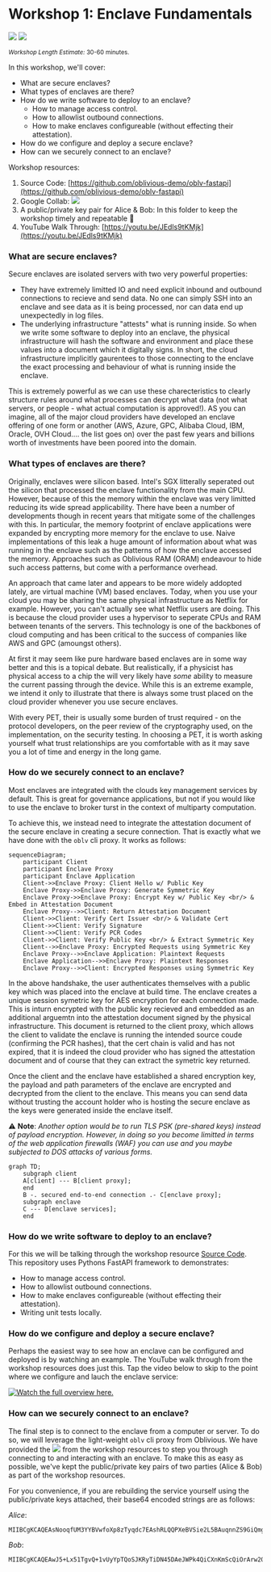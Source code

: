 # Workshop 1: Enclave Fundamentals 

![](https://img.shields.io/badge/-Core%20Concept-%23C270A9) ![](https://img.shields.io/badge/-Multiparty%20Computation-%231191AB)

<sup>_Workshop Length Estimate:_ 30-60 minutes.<sup>

In this workshop, we'll cover:

* What are secure enclaves?
* What types of enclaves are there? 
* How do we write software to deploy to an enclave?
  * How to manage access control.
  * How to allowlist outbound connections.
  * How to make enclaves configureable (without effecting their attestation).
* How do we configure and deploy a secure enclave?
* How can we securely connect to an enclave?
  
Workshop resources:
1. Source Code: [https://github.com/oblivious-demo/oblv-fastapi](https://github.com/oblivious-demo/oblv-fastapi)
2. Google Collab: [![](https://colab.research.google.com/assets/colab-badge.svg)](https://colab.research.google.com/github/ObliviousAI/enclave_workshops/blob/master/workshops/1_Enclave_Fundamentals/Workshop_1_Enclave_Fundamentals.ipynb)
3. A public/private key pair for Alice & Bob: In this folder to keep the workshop timely and repeatable 🙂
4. YouTube Walk Through: [https://youtu.be/JEdls9tKMjk](https://youtu.be/JEdls9tKMjk)
  
### What are secure enclaves?
  
Secure enclaves are isolated servers with two very powerful properties:

- They have extremely limitted IO and need explicit inbound and outbound connections to recieve and send data. No one can simply SSH into an enclave and see data as it is being processed, nor can data end up unexpectedly in log files. 
- The underlying infrastructure "attests" what is running inside. So when we write some software to deploy into an enclave, the physical infrastructure will hash the software and environment and place these values into a document which it digitally signs. In short, the cloud infrastructure implicitly gaurentees to those connecting to the enclave the exact processing and behaviour of what is running inside the enclave.

This is extremely powerful as we can use these charecteristics to clearly structure rules around what processes can decrypt what data (not what servers, or people - what actual computation is approved!). AS you can imagine, all of the major cloud providers have developed an enclave offering of one form or another (AWS, Azure, GPC, Alibaba Cloud, IBM, Oracle, OVH Cloud.... the list goes on) over the past few years and billions worth of investments have been poored into the domain.
  
### What types of enclaves are there? 
  
Originally, enclaves were silicon based. Intel's SGX litterally seperated out the silicon that processed the enclave functionality from the main CPU. However, because of this the memory within the enclave was very limitted reducing its wide spread applicability. There have been a number of developments though in recent years that mitigate some of the challenges with this. In particular, the memory footprint of enclave applications were expanded by encrypting more memory for the enclave to use. Naive implementations of this leak a huge amount of information about what was running in the enclave such as the patterns of how the enclave accessed the memory. Approaches such as Oblivious RAM (ORAM) endeavour to hide such access patterns, but come with a performance overhead.

An approach that came later and appears to be more widely addopted lately, are virtual machine (VM) based enclaves. Today, when you use your cloud you may be sharing the same physical infrastructure as Netflix for example. However, you can't actually see what Netflix users are doing. This is because the cloud provider uses a hypervisor to seperate CPUs and RAM between tenants of the servers. This technology is one of the backbones of cloud computing and has been critical to the success of companies like AWS and GPC (amoungst others).

At first it may seem like pure hardware based enclaves are in some way better and this is a topical debate. But realistically, if a physicist has physical access to a chip the will very likely have _some_ ability to measure the current passing through the device. While this is an extreme example, we intend it only to illustrate that there is always some trust placed on the cloud provider whenever you use secure enclaves. 

With every PET, their is usually some burden of trust required - on the protocol developers, on the peer review of the cryptography used, on the implementation, on the security testing. In choosing a PET, it is worth asking yourself what trust relationships are you comfortable with as it may save you a lot of time and energy in the long game. 

### How do we securely connect to an enclave? 
  
Most enclaves are integrated with the clouds key management services by default. This is great for governance applications, but not if you would like to use the enclave to broker turst in the context of multiparty computation.

To achieve this, we instead need to integrate the attestation document of the secure enclave in creating a secure connection. That is exactly what we have done with the `oblv` cli proxy. It works as follows:
 
```mermaid
sequenceDiagram;
    participant Client
    participant Enclave Proxy
    participant Enclave Application
    Client->>Enclave Proxy: Client Hello w/ Public Key
    Enclave Proxy->>Enclave Proxy: Generate Symmetric Key
    Enclave Proxy->>Enclave Proxy: Encrypt Key w/ Public Key <br/> & Embed in Attestation Document 
    Enclave Proxy-->>Client: Return Attestation Document
    Client->>Client: Verify Cert Issuer <br/> & Validate Cert
    Client->>Client: Verify Signature
    Client->>Client: Verify PCR Codes
    Client->>Client: Verify Public Key <br/> & Extract Symmetric Key
    Client-->>Enclave Proxy: Encrypted Requests using Symmetric Key
    Enclave Proxy-->>Enclave Application: Plaintext Requests
    Enclave Application-->>Enclave Proxy: Plaintext Responses
    Enclave Proxy-->>Client: Encrypted Responses using Symmetric Key

```

In the above handshake, the user authenticates themselves with a public key which was placed into the enclave at build time. The enclave creates a unique session symetric key for AES encryption for each connection made. This is inturn encrypted with the public key recieved and embedded as an additional arguemtn into the attestation document signed by the physical infrastructure. This document is returned to the client proxy, which allows the client to validate the enclave is running the intended source coude (confirming the PCR hashes), that the cert chain is valid and has not expired, that it is indeed the cloud provider who has signed the attestation document and of course that they can extract the symetric key returned.

Once the client and the enclave have established a shared encryption key, the payload and path parameters of the enclave are encrypted and decrypted from the client to the enclave. This means you can send data without trusting the account holder who is hosting the secure enclave as the keys were generated inside the enclave itself. 
 
⚠️ **Note**: *Another option would be to run TLS PSK (pre-shared keys) instead of payload encryption. However, in doing so you become limitted in terms of the web application firewalls (WAF) you can use and you maybe subjected to DOS attacks of various forms.*

```mermaid
graph TD;
    subgraph client
    A[client] --- B[client proxy];
    end
    B -. secured end-to-end connection .- C[enclave proxy];
    subgraph enclave
    C --- D[enclave services];
    end
```
  
### How do we write software to deploy to an enclave?
  
For this we will be talking through the workshop resource [Source Code](https://github.com/oblivious-demo/oblv-fastapi). 
This repository uses Pythons FastAPI framework to demonstrates:
  * How to manage access control.
  * How to allowlist outbound connections.
  * How to make enclaves configureable (without effecting their attestation).
  * Writing unit tests locally.
  
### How do we configure and deploy a secure enclave?

Perhaps the easiest way to see how an enclave can be configured and deployed is by watching an example. The YouTube walk through from the workshop resources does just this. Tap the video below to skip to the point where we configure and lauch the enclave service:
 
[![Watch the full overview here.](https://img.youtube.com/vi/JEdls9tKMjk/0.jpg)](https://youtu.be/JEdls9tKMjk?t=2126)
  
### How can we securely connect to an enclave?
  
The final step is to connect to the enclave from a computer or server. To do so, we will leverage the light-weight `oblv` cli proxy from Oblivious. 
We have provided the [![](https://colab.research.google.com/assets/colab-badge.svg)](https://colab.research.google.com/github/ObliviousAI/enclave_workshops/blob/master/workshops/1_Enclave_Fundamentals/Workshop_1_Enclave_Fundamentals.ipynb) from the workshop resources to step you through connecting to and interacting with an enclave. To make this as easy as possible, we've kept the public/private key pairs of two parties (Alice & Bob) as part of the workshop resources.
 
For you convenience, if you are rebuilding the service yourself using the public/private keys attached, their base64 encoded strings are as follows:
 
*Alice*:
 ```
MIIBCgKCAQEAsNooqfUM3YYBVwfoXp8zTyqdc7EAshRLQQPXeBVSie2L5BAuqnnZS9GiQmg8CiJnz5e+LVLNl9Xm+n9HO/bvWcBbMIh+LucqTgjDjenTH55pAuWMEfCcGMlZg5Kwsrwm4BMrB0oJbNGecRfLRwciIh8M8BtaUZYlrq5xFmSY0Ew1M0hPQZJx0AOwXVQMhZ5iU12JItxcK+MbWiikcpC3R3QBwdWfXkbchd33savOgHyVMcV4PNjkxLjH7d7ui5zjadWMSRvyq+EvY34ycBju+N1DGRqpiuVqU7uUiDPKRIOdC80BpgeE2tPULRlHCJIiVAakQneM2PIBAp4hR4DLrQIDAQAB
 ```
 
*Bob*:
 ```
MIIBCgKCAQEAwJ5+Lx51TgvQ+1vUyYpTQoSJKRyTiDN45DAeJWPk4QiCXnKmScQiOrArw2QQ2pvUyYA2NU7vScikXaZXyCjGW/HHvERWkjaPFJcWNapOjEoZsSCEJhEDle7VEYHJ3JFcH4C+HHNZ+5Z9If6yCraELN8QRjXwAe+vzHex9zsw5dhX+7CcvP59B1BpBzWFtPgJHu4gAi9SnIW1/Zi8WtdBYheZr5Vya6Sg4TptrPD5iFhfbGwCiMXcfPPY5lpi/WPynqge27GoGVcd7PTCJaYEYsHkGd+wBOiLCX6hr+Fr3nXEu6qmmMOoqAIZR45DihIhf5iVgaSBXqT/IfK21tqGjwIDAQAB
 ```
